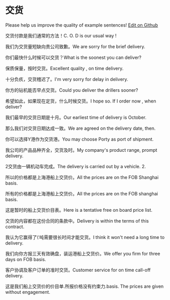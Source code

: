 # 交货

Please help us improve the quality of example sentences! [Edit on Github](https://github.com/jiyushe/jiyu-example-sentence-source/blob/main/chinese/jiaohuo.md)

<p><span class="chinese">交货付款是我们通常的方法！</span><span class="english">C. O. D is our usual way !</span></p>

<p><span class="chinese">我们为交货量短缺向贵公司致歉。</span><span class="english">We are sorry for the brief delivery.</span></p>

<p><span class="chinese">你们最快什么时候可以交货？</span><span class="english">What is the soonest you can deliver?</span></p>

<p><span class="chinese">保质保量，按时交货。</span><span class="english">Excellent quality , on time delivery.</span></p>

<p><span class="chinese">十分负疚，交货稽迟了。</span><span class="english">I'm very sorry for delay in delivery.</span></p>

<p><span class="chinese">你方的钻机能否早点交货。</span><span class="english">Could you deliver the drillers sooner?</span></p>

<p><span class="chinese">希望如此，如果现在定货，什么时候交货。</span><span class="english">I hope so. If I order now , when deliver?</span></p>

<p><span class="chinese">我们最早的交货日期是十月。</span><span class="english">Our earliest time of delivery is October.</span></p>

<p><span class="chinese">那么我们对交货日期达成一致。</span><span class="english">We are agreed on the delivery date, then.</span></p>

<p><span class="chinese">你可以选择Y港作为交货港。</span><span class="english">You may choose Porty as port of shipment.</span></p>

<p><span class="chinese">我公司的产品品种齐全，交货及时。</span><span class="english">My company's product range, prompt delivery.</span></p>

<p><span class="chinese">2交货由一辆机动车完成。</span><span class="english">The delivery is carried out by a vehicle. 2.</span></p>

<p><span class="chinese">所以的价格都是上海港船上交货价。</span><span class="english">All the prices are on the FOB Shanghai basis.</span></p>

<p><span class="chinese">所有的价格都是上海港船上交货价。</span><span class="english">All the prices are on the FOB shanghai basis.</span></p>

<p><span class="chinese">这是暂时的船上交货价目表。</span><span class="english">Here is a tentative free on board price list.</span></p>

<p><span class="chinese">交货的内容都在这份合同的条款中。</span><span class="english">Delivery is within the terms of this contract.</span></p>

<p><span class="chinese">我认为它赢得了\'吨需要很长时间才能交货。</span><span class="english">I think it won't need a long time to delivery.</span></p>

<p><span class="chinese">我们向你方报三天有效确盘，装运港船上交货价。</span><span class="english">We offer you firm for three days on FOB basis.</span></p>

<p><span class="chinese">客户协调及客户订单的准时交货。</span><span class="english">Customer service for on time call-off delivery.</span></p>

<p><span class="chinese">这是我们船上交货价的价目单.所报价格没有约束力.</span><span class="english">basis. The prices are given without engagement.</span></p>

